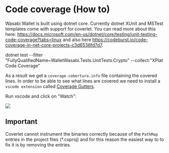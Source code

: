 # Code coverage (How to)

Wasabi Wallet is built using dotnet core. Currently dotnet XUnit and MSTest templates come with support for coverlet. You can read more about this here: https://docs.microsoft.com/en-us/dotnet/core/testing/unit-testing-code-coverage?tabs=linux and also here https://codeburst.io/code-coverage-in-net-core-projects-c3d6536fd7d7. 

dotnet test --filter "FullyQualifiedName~WalletWasabi.Tests.UnitTests.Crypto" --collect:"XPlat Code Coverage"

As a result we get a `coverage.cobertura.info` file containing the covered lines. In order to be able to see what lines
are covered we need to install a `vscode extension` called  [Coverage Gutters](https://github.com/ryanluker/vscode-coverage-gutters).

Run vscode and click on "Watch":

![](https://i.imgur.com/W4hXXda.png)


## Important

Coverlet cannot instrument the binaries correctly because of the `PathMap` entries in the project files (*.csproj) and for this reason the easiest way to to fix it is by removing the entries. 